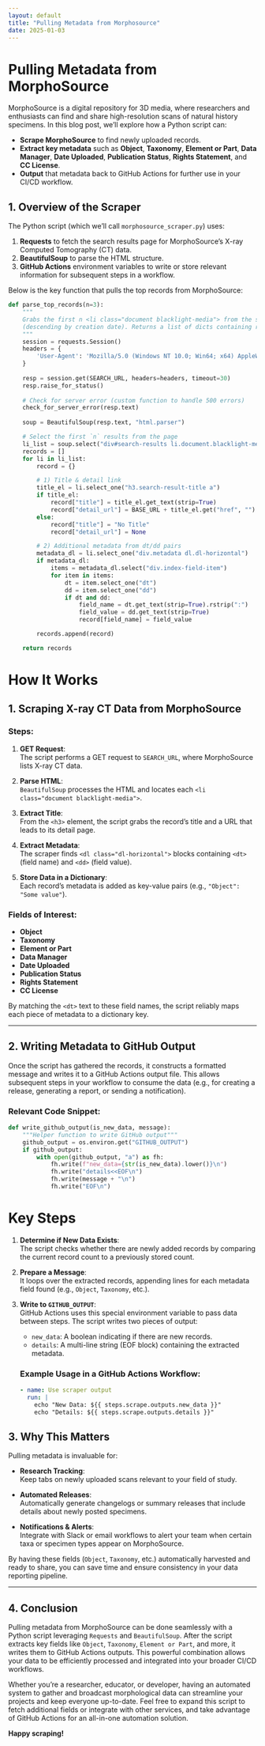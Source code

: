 ```yaml
---
layout: default
title: "Pulling Metadata from Morphosource"
date: 2025-01-03
---
```


# Pulling Metadata from MorphoSource

MorphoSource is a digital repository for 3D media, where researchers and enthusiasts can find and share high-resolution scans of natural history specimens. In this blog post, we’ll explore how a Python script can:

- **Scrape MorphoSource** to find newly uploaded records.
- **Extract key metadata** such as **Object**, **Taxonomy**, **Element or Part**, **Data Manager**, **Date Uploaded**, **Publication Status**, **Rights Statement**, and **CC License**.
- **Output** that metadata back to GitHub Actions for further use in your CI/CD workflow.

## 1. Overview of the Scraper

The Python script (which we’ll call `morphosource_scraper.py`) uses:

1. **Requests** to fetch the search results page for MorphoSource’s X-ray Computed Tomography (CT) data.  
2. **BeautifulSoup** to parse the HTML structure.  
3. **GitHub Actions** environment variables to write or store relevant information for subsequent steps in a workflow.

Below is the key function that pulls the top records from MorphoSource:

```python
def parse_top_records(n=3):
    """
    Grabs the first n <li class="document blacklight-media"> from the search results
    (descending by creation date). Returns a list of dicts containing relevant metadata.
    """
    session = requests.Session()
    headers = {
        'User-Agent': 'Mozilla/5.0 (Windows NT 10.0; Win64; x64) AppleWebKit/537.36'
    }
    
    resp = session.get(SEARCH_URL, headers=headers, timeout=30)
    resp.raise_for_status()
    
    # Check for server error (custom function to handle 500 errors)
    check_for_server_error(resp.text)
    
    soup = BeautifulSoup(resp.text, "html.parser")

    # Select the first `n` results from the page
    li_list = soup.select("div#search-results li.document.blacklight-media")[:n]
    records = []
    for li in li_list:
        record = {}

        # 1) Title & detail link
        title_el = li.select_one("h3.search-result-title a")
        if title_el:
            record["title"] = title_el.get_text(strip=True)
            record["detail_url"] = BASE_URL + title_el.get("href", "")
        else:
            record["title"] = "No Title"
            record["detail_url"] = None

        # 2) Additional metadata from dt/dd pairs
        metadata_dl = li.select_one("div.metadata dl.dl-horizontal")
        if metadata_dl:
            items = metadata_dl.select("div.index-field-item")
            for item in items:
                dt = item.select_one("dt")
                dd = item.select_one("dd")
                if dt and dd:
                    field_name = dt.get_text(strip=True).rstrip(":")
                    field_value = dd.get_text(strip=True)
                    record[field_name] = field_value

        records.append(record)

    return records
```

# How It Works

## 1. Scraping X-ray CT Data from MorphoSource

### Steps:
1. **GET Request**:  
   The script performs a GET request to `SEARCH_URL`, where MorphoSource lists X-ray CT data.

2. **Parse HTML**:  
   `BeautifulSoup` processes the HTML and locates each `<li class="document blacklight-media">`.

3. **Extract Title**:  
   From the `<h3>` element, the script grabs the record’s title and a URL that leads to its detail page.

4. **Extract Metadata**:  
   The scraper finds `<dl class="dl-horizontal">` blocks containing `<dt>` (field name) and `<dd>` (field value).

5. **Store Data in a Dictionary**:  
   Each record’s metadata is added as key-value pairs (e.g., `"Object": "Some value"`).

### Fields of Interest:
- **Object**  
- **Taxonomy**  
- **Element or Part**  
- **Data Manager**  
- **Date Uploaded**  
- **Publication Status**  
- **Rights Statement**  
- **CC License**  

By matching the `<dt>` text to these field names, the script reliably maps each piece of metadata to a dictionary key.

---

## 2. Writing Metadata to GitHub Output

Once the script has gathered the records, it constructs a formatted message and writes it to a GitHub Actions output file. This allows subsequent steps in your workflow to consume the data (e.g., for creating a release, generating a report, or sending a notification).

### Relevant Code Snippet:
```python
def write_github_output(is_new_data, message):
    """Helper function to write GitHub output"""
    github_output = os.environ.get("GITHUB_OUTPUT")
    if github_output:
        with open(github_output, "a") as fh:
            fh.write(f"new_data={str(is_new_data).lower()}\n")
            fh.write("details<<EOF\n")
            fh.write(message + "\n")
            fh.write("EOF\n")
```

# Key Steps

1. **Determine if New Data Exists**:  
   The script checks whether there are newly added records by comparing the current record count to a previously stored count.

2. **Prepare a Message**:  
   It loops over the extracted records, appending lines for each metadata field found (e.g., `Object`, `Taxonomy`, etc.).

3. **Write to `GITHUB_OUTPUT`**:  
   GitHub Actions uses this special environment variable to pass data between steps. The script writes two pieces of output:
   - `new_data`: A boolean indicating if there are new records.
   - `details`: A multi-line string (EOF block) containing the extracted metadata.

   ### Example Usage in a GitHub Actions Workflow:
   ```yaml
   - name: Use scraper output
     run: |
       echo "New Data: ${{ steps.scrape.outputs.new_data }}"
       echo "Details: ${{ steps.scrape.outputs.details }}"
   ```

## 3. Why This Matters

Pulling metadata is invaluable for:

- **Research Tracking**:  
  Keep tabs on newly uploaded scans relevant to your field of study.

- **Automated Releases**:  
  Automatically generate changelogs or summary releases that include details about newly posted specimens.

- **Notifications & Alerts**:  
  Integrate with Slack or email workflows to alert your team when certain taxa or specimen types appear on MorphoSource.

By having these fields (`Object`, `Taxonomy`, etc.) automatically harvested and ready to share, you can save time and ensure consistency in your data reporting pipeline.

---

## 4. Conclusion

Pulling metadata from MorphoSource can be done seamlessly with a Python script leveraging `Requests` and `BeautifulSoup`. After the script extracts key fields like `Object`, `Taxonomy`, `Element or Part`, and more, it writes them to GitHub Actions outputs. This powerful combination allows your data to be efficiently processed and integrated into your broader CI/CD workflows.

Whether you’re a researcher, educator, or developer, having an automated system to gather and broadcast morphological data can streamline your projects and keep everyone up-to-date. Feel free to expand this script to fetch additional fields or integrate with other services, and take advantage of GitHub Actions for an all-in-one automation solution.

**Happy scraping!**
